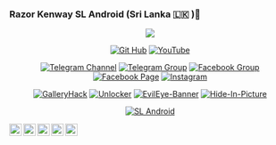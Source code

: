 ### Razor Kenway SL Android (Sri Lanka 🇱🇰 )👋
<p align="center">
<img src="https://github-readme-stats.vercel.app/api?username=RazorKenway&&show_icons=true&title_color=ffffff&icon_color=bb2acf&text_color=daf7dc&bg_color=151515">
<p align="center">
<a href="https://github.com/RazorKenway"><img title="Git Hub" src="https://img.shields.io/badge/RazorKenway-brightgreen?style=for-the-badge&logo=github"></a>
<a href="https://www.youtube.com/c/SLAndroid"><img title="YouTube" src="https://img.shields.io/badge/YouTube-SL Android-red?style=for-the-badge&logo=Youtube"></a>
</p>
<p align="center">
<a href="https://t.me/joinchat/AAAAAFHmxm72d-lboeaueg"><img title="Telegram Channel" src="https://img.shields.io/badge/Telegram-black?style=for-the-badge&logo=Telegram"></a>
<a href="https://t.me/joinchat/MaJux1c8gdMW2GSqCpEBxQ"><img title="Telegram Group" src="https://img.shields.io/badge/Telegram-black?style=for-the-badge&logo=Telegram"></a>
<a href="https://www.facebook.com/groups/277920623081269/?ref=share"><img title="Facebook Group" src="https://img.shields.io/badge/Facebook-blue?style=for-the-badge&logo=Facebook"></a>
<a href="https://www.facebook.com/SLAndroidD/"><img title="Facebook Page" src="https://img.shields.io/badge/Facebook-black?style=for-the-badge&logo=Facebook"></a>
<a href="https://www.instagram.com/sl_android_official/"><img title="Instagram" src="https://img.shields.io/badge/INSTAGRAM-purple?style=for-the-badge&logo=instagram"></a>
<p align="center">
<a href="https://github.com/RazorKenway/GalleryHack"><img title="GalleryHack" src="https://github-readme-stats.vercel.app/api/pin/?username=RazorKenway&repo=GalleryHack&theme=radical"></a>
<a href="https://github.com/RazorKenway/Unlocker"><img title="Unlocker" src="https://github-readme-stats.vercel.app/api/pin/?username=RazorKenway&repo=Unlocker&theme=highcontrast"></a>
<a href="https://github.com/RazorKenway/EvilEye-Banner"><img title="EvilEye-Banner" src="https://github-readme-stats.vercel.app/api/pin/?username=RazorKenway&repo=EvilEye-Banner&theme=vision-friendly-dark"></a>
<a href="https://github.com/RazorKenway/Hide-In-Picture"><img title="Hide-In-Picture" src="https://github-readme-stats.vercel.app/api/pin/?username=RazorKenway&repo=Hide-In-Picture&theme=highcontrast"></a>
</p>
<p align="center">
<a href="https://github.com/RazorKenway"><img title="SL Android" src="https://github-readme-stats.vercel.app/api/top-langs/?username=RazorKenway&layout=compact"></a>
</p>
<div align="center">
<a href="https://github.com/RazorKenway">
  <img align="left" alt="Razor's Github" width="22px" src="https://cdn.jsdelivr.net/npm/simple-icons@v3/icons/github.svg" />
</a>
<a href="https://t.me/Razor_Kenway">
  <img align="left" alt="Razor's Telegram" width="22px" src="https://cdn.jsdelivr.net/npm/simple-icons@v3/icons/telegram.svg" />
</a>
<a href="https://www.instagram.com/sl_android_official/">
  <img align="left" alt="SL Android Instagram" width="22px" src="https://cdn.jsdelivr.net/npm/simple-icons@v3/icons/instagram.svg" />
</a>
<a href="https://www.facebook.com/groups/277920623081269/?ref=share">
  <img align="left" alt="SL Android Facebook" width="22px" src="https://cdn.jsdelivr.net/npm/simple-icons@v3/icons/facebook.svg" />
</a>
<a href="https://www.facebook.com/SLAndroidD/">
  <img align="left" alt="SL Android Facebook" width="22px" src="https://cdn.jsdelivr.net/npm/simple-icons@v3/icons/facebook.svg" />
</a>
</div>

